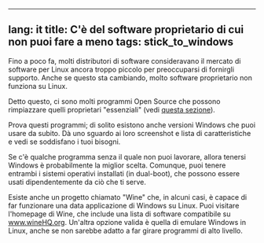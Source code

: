 
---
lang: it
title: C'è del software proprietario di cui non puoi fare a meno
tags: stick_to_windows
---

Fino a poco fa, molti distributori di software consideravano il mercato di software per Linux 
ancora troppo piccolo per preoccuparsi di fornirgli supporto. Anche se questo sta cambiando, molto 
software proprietario non funziona su Linux.

Detto questo, ci sono molti programmi Open Source che possono rimpiazzare quelli proprietari 
"essenziali" (vedi <a href="/items/warez">questa sezione</a>).

Prova questi programmi; di solito esistono anche versioni Windows che puoi usare da subito. Dà 
uno sguardo ai loro screenshot e lista di caratteristiche e vedi se soddisfano i tuoi bisogni.

Se c'è qualche programma senza il quale non puoi lavorare, allora tenersi Windows è probabilmente 
la miglior scelta. Comunque, puoi tenere entrambi i sistemi operativi installati (in dual-boot), che 
possono essere usati dipendentemente da ciò che ti serve.

Esiste anche un progetto chiamato "Wine" che, in alcuni casi, è capace di far funzionare una data 
applicazione di Windows su Linux. Puoi visitare l'homepage di Wine, che include una lista di 
software compatibile su <a href="http://www.winehq.org">www.wineHQ.org</a>. Un'altra opzione valida 
è quella di emulare Windows in Linux, anche se non sarebbe adatto a far girare programmi di alto 
livello.

